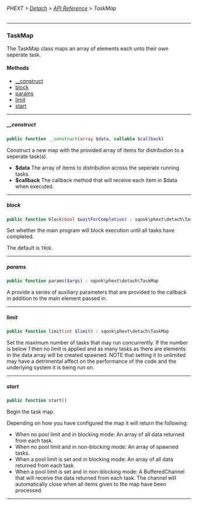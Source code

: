 ###### PHEXT > [Detach](../README.md) > [API Reference](index.md) > TaskMap
------
### TaskMap
The TaskMap class maps an array of elements each unto their own seperate task.
#### Methods
- [__construct](#__construct)
- [block](#block)
- [params](#params)
- [limit](#limit)
- [start](#start)

------
##### __construct
```php
public function __construct(array $data, callable $callback) 
```
Construct a new map with the provided array of items for distribution to a seperate task(s).

- **$data** The array of items to distribution across the seperate running tasks.
- **$callback** The callback method that will receive each item in $data when executed.


------
##### block
```php
public function block(bool $waitForCompletion) : sqonk\phext\detach\TaskMap
```
Set whether the main program will block execution until all tasks have completed.

The default is `TRUE`.


------
##### params
```php
public function params($args) : sqonk\phext\detach\TaskMap
```
A provide a series of auxiliary parameters that are provided to the callback in addition to the main element passed in.


------
##### limit
```php
public function limit(int $limit) : sqonk\phext\detach\TaskMap
```
Set the maximum number of tasks that may run concurrently. If the number is below 1 then no limit is applied and as many tasks as there are elements in the data array will be created spawned. NOTE that setting it to unlimited may have a detrimental affect on the performance of the code and the underlying system it is being run on.


------
##### start
```php
public function start() 
```
Begin the task map.

Depending on how you have configured the map it will return the following:


- When no pool limit and in blocking mode: An array of all data returned from each task.
- When no pool limit and in non-blocking mode: An array of spawned tasks.
- When a pool limit is set and in blocking mode: An array of all data returned from each task.
- When a pool limit is set and in non-blocking mode: A BufferedChannel that will receive the data returned from each task. The channel will automatically close when all items given to the map have been processed.


------
